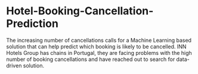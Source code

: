 # Hotel-Booking-Cancellation-Prediction
The increasing number of cancellations calls for a Machine Learning based solution that can help predict which booking is likely to be cancelled. INN Hotels Group has chains in Portugal, they are facing problems with the high number of booking cancellations and have reached out to search for data-driven solution.
